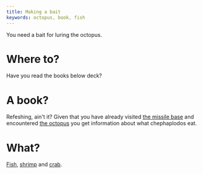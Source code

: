 ```yaml
---
title: Making a bait
keywords: octopus, book, fish
---
```


You need a bait for luring the octopus.

# Where to?
Have you read the books below deck?

# A book?
Refeshing, ain't it? Given that you have already visited [the missile base](010-missile-base.md) and encountered [the octopus](030-command-center.md) you get information about what chephaplodos eat.

# What?
[Fish](060-fish.md), [shrimp](070-shrimp.md) and [crab](080-crab.md).
